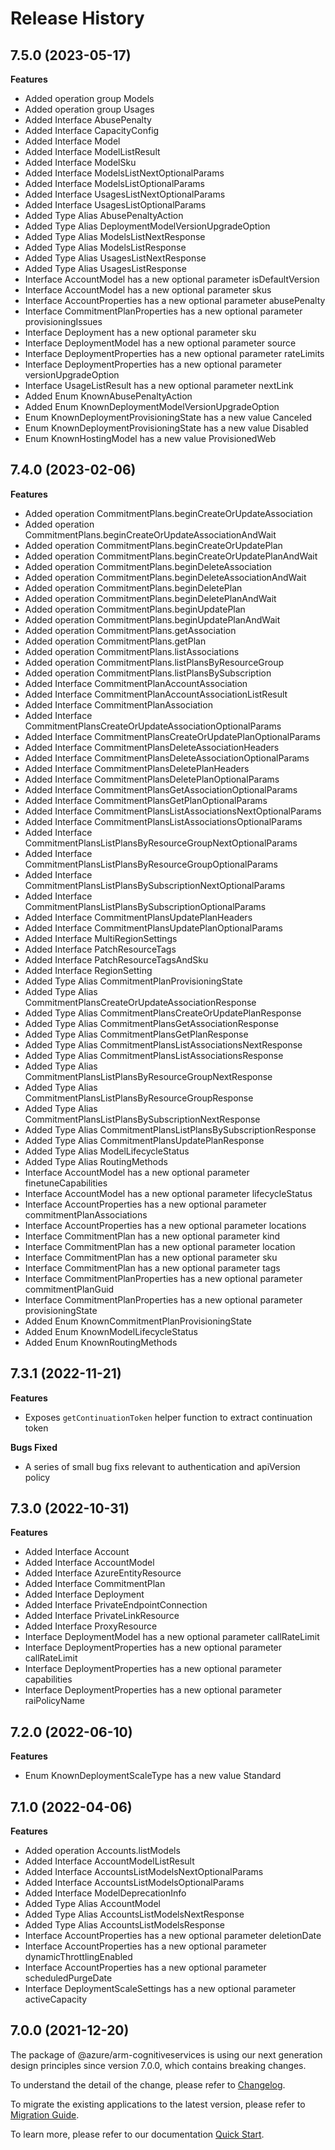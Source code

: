 # Release History
    
## 7.5.0 (2023-05-17)
    
**Features**

  - Added operation group Models
  - Added operation group Usages
  - Added Interface AbusePenalty
  - Added Interface CapacityConfig
  - Added Interface Model
  - Added Interface ModelListResult
  - Added Interface ModelSku
  - Added Interface ModelsListNextOptionalParams
  - Added Interface ModelsListOptionalParams
  - Added Interface UsagesListNextOptionalParams
  - Added Interface UsagesListOptionalParams
  - Added Type Alias AbusePenaltyAction
  - Added Type Alias DeploymentModelVersionUpgradeOption
  - Added Type Alias ModelsListNextResponse
  - Added Type Alias ModelsListResponse
  - Added Type Alias UsagesListNextResponse
  - Added Type Alias UsagesListResponse
  - Interface AccountModel has a new optional parameter isDefaultVersion
  - Interface AccountModel has a new optional parameter skus
  - Interface AccountProperties has a new optional parameter abusePenalty
  - Interface CommitmentPlanProperties has a new optional parameter provisioningIssues
  - Interface Deployment has a new optional parameter sku
  - Interface DeploymentModel has a new optional parameter source
  - Interface DeploymentProperties has a new optional parameter rateLimits
  - Interface DeploymentProperties has a new optional parameter versionUpgradeOption
  - Interface UsageListResult has a new optional parameter nextLink
  - Added Enum KnownAbusePenaltyAction
  - Added Enum KnownDeploymentModelVersionUpgradeOption
  - Enum KnownDeploymentProvisioningState has a new value Canceled
  - Enum KnownDeploymentProvisioningState has a new value Disabled
  - Enum KnownHostingModel has a new value ProvisionedWeb
    
    
## 7.4.0 (2023-02-06)
    
**Features**

  - Added operation CommitmentPlans.beginCreateOrUpdateAssociation
  - Added operation CommitmentPlans.beginCreateOrUpdateAssociationAndWait
  - Added operation CommitmentPlans.beginCreateOrUpdatePlan
  - Added operation CommitmentPlans.beginCreateOrUpdatePlanAndWait
  - Added operation CommitmentPlans.beginDeleteAssociation
  - Added operation CommitmentPlans.beginDeleteAssociationAndWait
  - Added operation CommitmentPlans.beginDeletePlan
  - Added operation CommitmentPlans.beginDeletePlanAndWait
  - Added operation CommitmentPlans.beginUpdatePlan
  - Added operation CommitmentPlans.beginUpdatePlanAndWait
  - Added operation CommitmentPlans.getAssociation
  - Added operation CommitmentPlans.getPlan
  - Added operation CommitmentPlans.listAssociations
  - Added operation CommitmentPlans.listPlansByResourceGroup
  - Added operation CommitmentPlans.listPlansBySubscription
  - Added Interface CommitmentPlanAccountAssociation
  - Added Interface CommitmentPlanAccountAssociationListResult
  - Added Interface CommitmentPlanAssociation
  - Added Interface CommitmentPlansCreateOrUpdateAssociationOptionalParams
  - Added Interface CommitmentPlansCreateOrUpdatePlanOptionalParams
  - Added Interface CommitmentPlansDeleteAssociationHeaders
  - Added Interface CommitmentPlansDeleteAssociationOptionalParams
  - Added Interface CommitmentPlansDeletePlanHeaders
  - Added Interface CommitmentPlansDeletePlanOptionalParams
  - Added Interface CommitmentPlansGetAssociationOptionalParams
  - Added Interface CommitmentPlansGetPlanOptionalParams
  - Added Interface CommitmentPlansListAssociationsNextOptionalParams
  - Added Interface CommitmentPlansListAssociationsOptionalParams
  - Added Interface CommitmentPlansListPlansByResourceGroupNextOptionalParams
  - Added Interface CommitmentPlansListPlansByResourceGroupOptionalParams
  - Added Interface CommitmentPlansListPlansBySubscriptionNextOptionalParams
  - Added Interface CommitmentPlansListPlansBySubscriptionOptionalParams
  - Added Interface CommitmentPlansUpdatePlanHeaders
  - Added Interface CommitmentPlansUpdatePlanOptionalParams
  - Added Interface MultiRegionSettings
  - Added Interface PatchResourceTags
  - Added Interface PatchResourceTagsAndSku
  - Added Interface RegionSetting
  - Added Type Alias CommitmentPlanProvisioningState
  - Added Type Alias CommitmentPlansCreateOrUpdateAssociationResponse
  - Added Type Alias CommitmentPlansCreateOrUpdatePlanResponse
  - Added Type Alias CommitmentPlansGetAssociationResponse
  - Added Type Alias CommitmentPlansGetPlanResponse
  - Added Type Alias CommitmentPlansListAssociationsNextResponse
  - Added Type Alias CommitmentPlansListAssociationsResponse
  - Added Type Alias CommitmentPlansListPlansByResourceGroupNextResponse
  - Added Type Alias CommitmentPlansListPlansByResourceGroupResponse
  - Added Type Alias CommitmentPlansListPlansBySubscriptionNextResponse
  - Added Type Alias CommitmentPlansListPlansBySubscriptionResponse
  - Added Type Alias CommitmentPlansUpdatePlanResponse
  - Added Type Alias ModelLifecycleStatus
  - Added Type Alias RoutingMethods
  - Interface AccountModel has a new optional parameter finetuneCapabilities
  - Interface AccountModel has a new optional parameter lifecycleStatus
  - Interface AccountProperties has a new optional parameter commitmentPlanAssociations
  - Interface AccountProperties has a new optional parameter locations
  - Interface CommitmentPlan has a new optional parameter kind
  - Interface CommitmentPlan has a new optional parameter location
  - Interface CommitmentPlan has a new optional parameter sku
  - Interface CommitmentPlan has a new optional parameter tags
  - Interface CommitmentPlanProperties has a new optional parameter commitmentPlanGuid
  - Interface CommitmentPlanProperties has a new optional parameter provisioningState
  - Added Enum KnownCommitmentPlanProvisioningState
  - Added Enum KnownModelLifecycleStatus
  - Added Enum KnownRoutingMethods
    
    
## 7.3.1 (2022-11-21)

**Features**

 -  Exposes `getContinuationToken` helper function to extract continuation token

**Bugs Fixed**

  - A series of small bug fixs relevant to authentication and apiVersion policy

## 7.3.0 (2022-10-31)
    
**Features**

  - Added Interface Account
  - Added Interface AccountModel
  - Added Interface AzureEntityResource
  - Added Interface CommitmentPlan
  - Added Interface Deployment
  - Added Interface PrivateEndpointConnection
  - Added Interface PrivateLinkResource
  - Added Interface ProxyResource
  - Interface DeploymentModel has a new optional parameter callRateLimit
  - Interface DeploymentProperties has a new optional parameter callRateLimit
  - Interface DeploymentProperties has a new optional parameter capabilities
  - Interface DeploymentProperties has a new optional parameter raiPolicyName
    
    
## 7.2.0 (2022-06-10)
    
**Features**

  - Enum KnownDeploymentScaleType has a new value Standard
    
    
## 7.1.0 (2022-04-06)
    
**Features**

  - Added operation Accounts.listModels
  - Added Interface AccountModelListResult
  - Added Interface AccountsListModelsNextOptionalParams
  - Added Interface AccountsListModelsOptionalParams
  - Added Interface ModelDeprecationInfo
  - Added Type Alias AccountModel
  - Added Type Alias AccountsListModelsNextResponse
  - Added Type Alias AccountsListModelsResponse
  - Interface AccountProperties has a new optional parameter deletionDate
  - Interface AccountProperties has a new optional parameter dynamicThrottlingEnabled
  - Interface AccountProperties has a new optional parameter scheduledPurgeDate
  - Interface DeploymentScaleSettings has a new optional parameter activeCapacity
    
    
## 7.0.0 (2021-12-20)

The package of @azure/arm-cognitiveservices is using our next generation design principles since version 7.0.0, which contains breaking changes.

To understand the detail of the change, please refer to [Changelog](https://aka.ms/js-track2-changelog).

To migrate the existing applications to the latest version, please refer to [Migration Guide](https://aka.ms/js-track2-migration-guide).

To learn more, please refer to our documentation [Quick Start](https://aka.ms/js-track2-quickstart).

